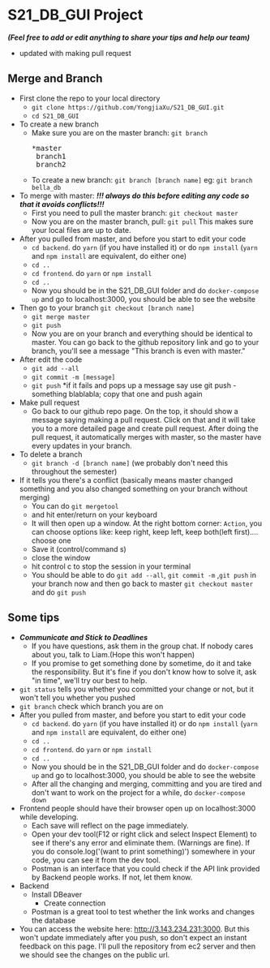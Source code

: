 # S21_DB_GUI Project
***(Feel free to add or edit anything to share your tips and help our team)***
- updated with making pull request
## Merge and Branch
- First clone the repo to your local directory
  - `git clone https://github.com/YongjiaXu/S21_DB_GUI.git`
  - `cd S21_DB_GUI`
- To create a new branch
  - Make sure you are on the master branch: `git branch`<pre>*master <br> branch1 <br> branch2 </pre>
  - To create a new branch: `git branch [branch name]` eg: `git branch bella_db`
- To merge with master: ***!!! always do this before editing any code so that it avoids conflicts!!!***
  - First you need to pull the master branch: `git checkout master` 
  - Now you are on the master branch, pull: `git pull` This makes sure your local files are up to date.
- After you pulled from master, and before you start to edit your code
  - `cd backend`. do `yarn` (if you have installed it) or do `npm install` (`yarn` and `npm install` are equivalent, do either one)
  - `cd ..`
  - `cd frontend`. do `yarn` or `npm install`
  - `cd ..`
  - Now you should be in the S21_DB_GUI folder and do `docker-compose up` and go to localhost:3000, you should be able to see the website
- Then go to your branch `git checkout [branch name]`
  - `git merge master` 
  - `git push`
  - Now you are on your branch and everything should be identical to master. You can go back to the github repository link and go to your branch, you'll see a message "This branch is even with master."
- After edit the code
  - `git add --all`
  - `git commit -m [message]`
  - `git push` *if it fails and pops up a message say use git push -something blablabla; copy that one and push again
- Make pull request
  - Go back to our github repo page. On the top, it should show a message saying making a pull request. Click on that and it will take you to a more detailed page and create pull request. After doing the pull request, it automatically merges with master, so the master have every updates in your branch.
- To delete a branch
  - `git branch -d [branch name]` (we probably don't need this throughout the semester)
- If it tells you there's a conflict (basically means master changed something and you also changed something on your branch without merging)
  - You can do `git mergetool`
  - and hit enter/return on your keyboard
  - It will then open up a window. At the right bottom corner: `Action`, you can choose options like: keep right, keep left, keep both(left first).... choose one
  - Save it (control/command s)
  - close the window
  - hit control c to stop the session in your terminal
  - You should be able to do `git add --all`, `git commit -m` ,`git push` in your branch now and then go back to master `git checkout master` and do `git push`
## Some tips
  - ***Communicate and Stick to Deadlines***
    - If you have questions, ask them in the group chat. If nobody cares about you, talk to Liam.(Hope this won't happen)
    - If you promise to get something done by sometime, do it and take the responsibility. But it's fine if you don't know how to solve it, ask "in time", we'll try our best to help.
  - `git status` tells you whether you committed your change or not, but it won't tell you whether you pushed
  - `git branch` check which branch you are on
  - After you pulled from master, and before you start to edit your code
    - `cd backend`. do `yarn` (if you have installed it) or do `npm install` (`yarn` and `npm install` are equivalent, do either one)
    - `cd ..`
    - `cd frontend`. do `yarn` or `npm install`
    - `cd ..`
    - Now you should be in the S21_DB_GUI folder and do `docker-compose up` and go to localhost:3000, you should be able to see the website
    - After all the changing and merging, committing and you are tired and don't want to work on the project for a while, do `docker-compose down`
  - Frontend people should have their browser open up on localhost:3000 while developing. 
    - Each save will reflect on the page immediately. 
    - Open your dev tool(F12 or right click and select Inspect Element) to see if there's any error and eliminate them. (Warnings are fine). If you do console.log('(want to print something)') somewhere in your code, you can see it from the dev tool.
    - Postman is an interface that you could check if the API link provided by Backend people works. If not, let them know.
  - Backend
    - Install DBeaver
      - Create connection
    - Postman is a great tool to test whether the link works and changes the database
  - You can access the website here: http://3.143.234.231:3000. But this won't update immediately after you push, so don't expect an instant feedback on this page. I'll pull the repository from ec2 server and then we should see the changes on the public url.
